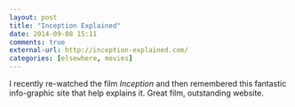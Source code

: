 ```yaml
---
layout: post
title: "Inception Explained"
date: 2014-09-08 15:11
comments: true
external-url: http://inception-explained.com/
categories: [elsewhere, movies]
---
```

I recently re-watched the film *Inception* and then remembered this fantastic info-graphic site that help explains it. Great film, outstanding website.